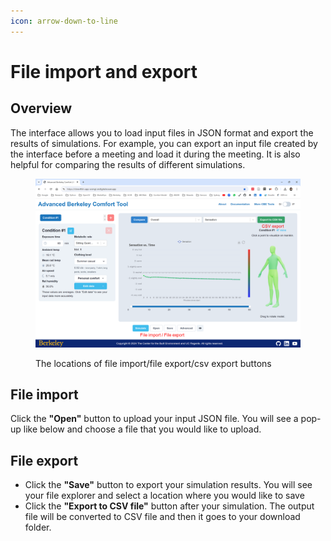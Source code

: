 ```yaml
---
icon: arrow-down-to-line
---
```


# File import and export

## Overview

The interface allows you to load input files in JSON format and export the results of simulations. For example, you can export an input file created by the interface before a meeting and load it during the meeting. It is also helpful for comparing the results of different simulations.

<figure><img src="../../.gitbook/assets/image (67).png" alt=""><figcaption><p>The locations of file import/file export/csv export buttons</p></figcaption></figure>

## File import

Click the **"Open"** button to upload your input JSON file. You will see a pop-up like below and choose a file that you would like to upload.

## File export

* Click the **"Save"** button to export your simulation results. You will see your file explorer and select a location where you would like to save
* Click the **"Export to CSV file"** button after your simulation. The output file will be converted to CSV file and then it goes to your download folder.

